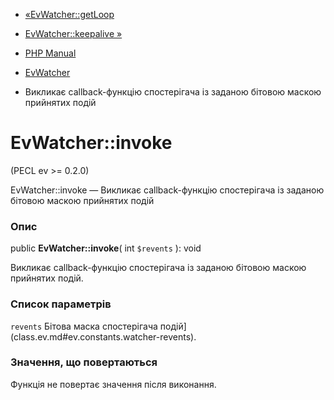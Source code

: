 - [«EvWatcher::getLoop](evwatcher.getloop.md)
- [EvWatcher::keepalive »](evwatcher.keepalive.md)

- [PHP Manual](index.md)
- [EvWatcher](class.evwatcher.md)
- Викликає callback-функцію спостерігача із заданою бітовою маскою
прийнятих подій

# EvWatcher::invoke

(PECL ev \>= 0.2.0)

EvWatcher::invoke — Викликає callback-функцію спостерігача із заданою
бітовою маскою прийнятих подій

### Опис

public **EvWatcher::invoke**( int `$revents` ): void

Викликає callback-функцію спостерігача із заданою бітовою маскою прийнятих
подій.

### Список параметрів

`revents`
Бітова маска спостерігача
подій](class.ev.md#ev.constants.watcher-revents).

### Значення, що повертаються

Функція не повертає значення після виконання.
